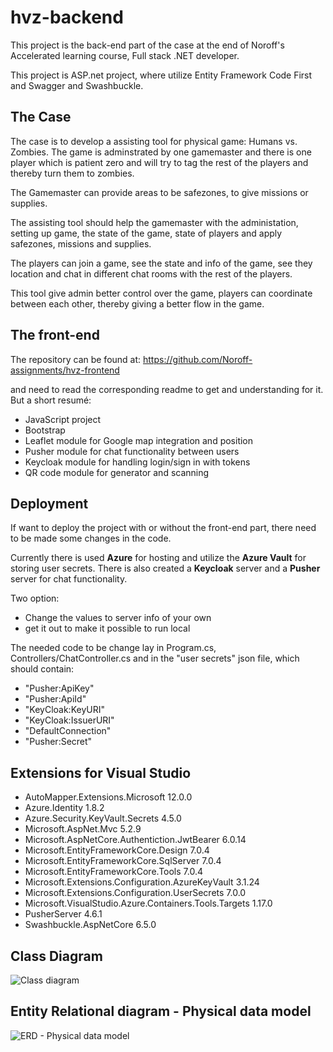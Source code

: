 # hvz-backend
This project is the back-end part of the case at the end of Noroff's Accelerated learning course, Full stack .NET developer.

This project is ASP.net project, where utilize Entity Framework Code First and Swagger and Swashbuckle.

## The Case
The case is to develop a assisting tool for physical game: Humans vs. Zombies. The game is adminstrated by one gamemaster and there is one player which is patient zero and will try to tag the rest of the players and thereby turn them to zombies. 

The Gamemaster can provide areas to be safezones, to give missions or supplies.

The assisting tool should help the gamemaster with the administation, setting up game, the state of the game, state of players and apply safezones, missions and supplies.

The players can join a game, see the state and info of the game, see they location and chat in different chat rooms with the rest of the players.

This tool give admin better control over the game, players can coordinate between each other, thereby giving a better flow in the game.

## The front-end
The repository can be found at: https://github.com/Noroff-assignments/hvz-frontend 

and need to read the corresponding readme to get and understanding for it. But a short resumé:

- JavaScript project
- Bootstrap
- Leaflet module for Google map integration and position
- Pusher module for chat functionality between users
- Keycloak module for handling login/sign in with tokens
- QR code module for generator and scanning

## Deployment
If want to deploy the project with or without the front-end part, there need to be made some changes in the code.

Currently there is used **Azure** for hosting and utilize the **Azure Vault** for storing user secrets. There is also created a **Keycloak** server and a **Pusher** server for chat functionality.

Two option: 
- Change the values to server info of your own
- get it out to make it possible to run local


The needed code to be change lay in Program.cs, Controllers/ChatController.cs and in the "user secrets" json file, which should contain:

- "Pusher:ApiKey"
- "Pusher:ApiId"
- "KeyCloak:KeyURI"
- "KeyCloak:IssuerURI"
- "DefaultConnection"
- "Pusher:Secret"
## Extensions for Visual Studio
- AutoMapper.Extensions.Microsoft 12.0.0
- Azure.Identity 1.8.2
- Azure.Security.KeyVault.Secrets 4.5.0
- Microsoft.AspNet.Mvc 5.2.9
- Microsoft.AspNetCore.Authentiction.JwtBearer 6.0.14
- Microsoft.EntityFrameworkCore.Design 7.0.4
- Microsoft.EntityFrameworkCore.SqlServer 7.0.4
- Microsoft.EntityFrameworkCore.Tools 7.0.4
- Microsoft.Extensions.Configuration.AzureKeyVault 3.1.24
- Microsoft.Extensions.Configuration.UserSecrets 7.0.0
- Microsoft.VisualStudio.Azure.Containers.Tools.Targets 1.17.0
- PusherServer 4.6.1
- Swashbuckle.AspNetCore 6.5.0


## Class Diagram
![Class diagram](https://user-images.githubusercontent.com/15190773/229119622-b832e417-89ce-4fd0-81c3-008f9c9f3813.png)

## Entity Relational diagram - Physical data model

![ERD - Physical data model](https://user-images.githubusercontent.com/15190773/229119646-5428d438-0753-49ac-ae2f-009349d9cd90.png)


